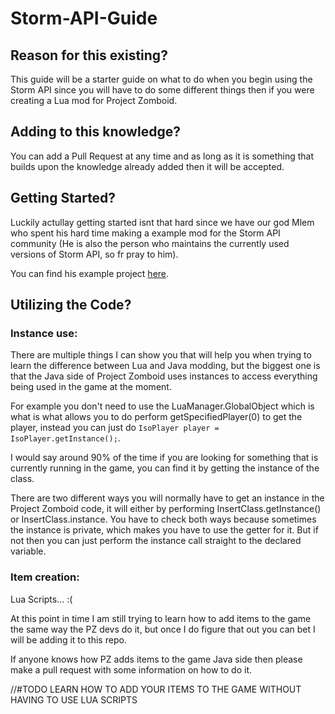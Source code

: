 # Storm-API-Guide
## Reason for this existing?
This guide will be a starter guide on what to do when you begin using the Storm API since you will have to do some different things then if you were creating a Lua mod for Project Zomboid.
## Adding to this knowledge?
You can add a Pull Request at any time and as long as it is something that builds upon the knowledge already added then it will be accepted.
## Getting Started?
Luckily actullay getting started isnt that hard since we have our god Mlem who spent his hard time making a example mod for the Storm API community (He is also the person who maintains the currently used versions of Storm API, so fr pray to him).

You can find his example project [here](https://github.com/mlem/storm/tree/docs/example-mod/example-mod).
## Utilizing the Code?
### Instance use:
There are multiple things I can show you that will help you when trying to learn the difference between Lua and Java modding, but the biggest one is that the Java side of Project Zomboid uses instances to access everything being used in the game at the moment.

For example you don't need to use the LuaManager.GlobalObject which is what is what allows you to do perform getSpecifiedPlayer(0) to get the player, instead you can just do ```IsoPlayer player = IsoPlayer.getInstance();```.

I would say around 90% of the time if you are looking for something that is currently running in the game, you can find it by getting the instance of the class.

There are two different ways you will normally have to get an instance in the Project Zomboid code, it will either by performing InsertClass.getInstance() or InsertClass.instance. You have to check both ways because sometimes the instance is private, which makes you have to use the getter for it. But if not then you can just perform the instance call straight to the declared variable.
### Item creation:
Lua Scripts... :(

At this point in time I am still trying to learn how to add items to the game the same way the PZ devs do it, but once I do figure that out you can bet I will be adding it to this repo.

If anyone knows how PZ adds items to the game Java side then please make a pull request with some information on how to do it.

//#TODO LEARN HOW TO ADD YOUR ITEMS TO THE GAME WITHOUT HAVING TO USE LUA SCRIPTS
